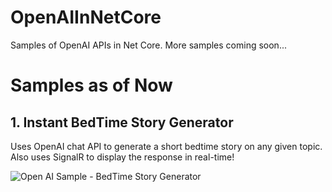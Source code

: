 # OpenAIInNetCore
Samples of OpenAI APIs in Net Core. More samples coming soon...

# Samples as of Now
## 1. Instant BedTime Story Generator
Uses OpenAI chat API to generate a short bedtime story on any given topic. Also uses SignalR to display the response in real-time! 
 
![Open AI Sample - BedTime Story Generator](https://github.com/ParijatSoftware/OpenAIInNetCore/assets/9824189/9f41cce6-ad36-4c34-b738-87ffde4d8a39)


